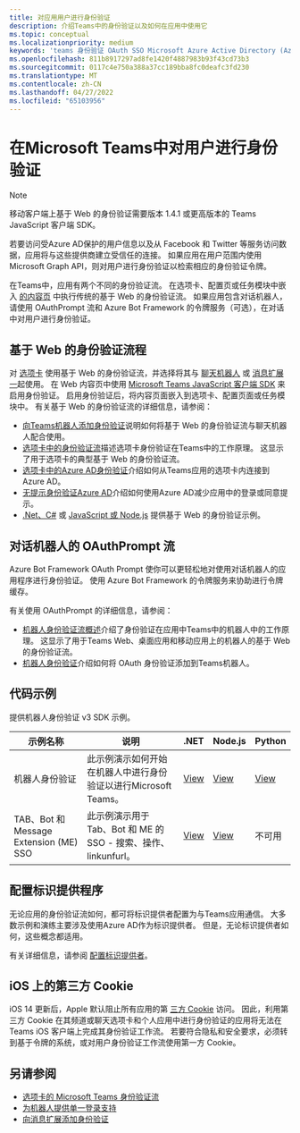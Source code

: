 ```yaml
---
title: 对应用用户进行身份验证
description: 介绍Teams中的身份验证以及如何在应用中使用它
ms.topic: conceptual
ms.localizationpriority: medium
keywords: 'teams 身份验证 OAuth SSO Microsoft Azure Active Directory (Azure AD) '
ms.openlocfilehash: 811b8917297ad8fe1420f4887983b93f43cd73b3
ms.sourcegitcommit: 0117c4e750a388a37cc189bba8fc0deafc3fd230
ms.translationtype: MT
ms.contentlocale: zh-CN
ms.lasthandoff: 04/27/2022
ms.locfileid: "65103956"
---
```

# <a name="authenticate-users-in-microsoft-teams"></a>在Microsoft Teams中对用户进行身份验证

> [!Note]
> 移动客户端上基于 Web 的身份验证需要版本 1.4.1 或更高版本的 Teams JavaScript 客户端 SDK。

若要访问受Azure AD保护的用户信息以及从 Facebook 和 Twitter 等服务访问数据，应用将与这些提供商建立受信任的连接。 如果应用在用户范围内使用 Microsoft Graph API，则对用户进行身份验证以检索相应的身份验证令牌。

在Teams中，应用有两个不同的身份验证流。 在选项卡、配置页或任务模块中嵌入 [的内容页](~/tabs/how-to/create-tab-pages/content-page.md) 中执行传统的基于 Web 的身份验证流。 如果应用包含对话机器人，请使用 OAuthPrompt 流和 Azure Bot Framework 的令牌服务（可选），在对话中对用户进行身份验证。

## <a name="web-based-authentication-flow"></a>基于 Web 的身份验证流程

对 [选项卡](~/tabs/what-are-tabs.md) 使用基于 Web 的身份验证流，并选择将其与 [聊天机器人](~/bots/what-are-bots.md) 或 [消息扩展一](~/messaging-extensions/what-are-messaging-extensions.md)起使用。 在 Web 内容页中使用 [Microsoft Teams JavaScript 客户端 SDK](/javascript/api/overview/msteams-client) 来启用身份验证。 启用身份验证后，将内容页面嵌入到选项卡、配置页面或任务模块中。 有关基于 Web 的身份验证流的详细信息，请参阅：

* [向Teams机器人添加身份验证](~/bots/how-to/authentication/add-authentication.md)说明如何将基于 Web 的身份验证流与聊天机器人配合使用。
* [选项卡中的身份验证流](~/tabs/how-to/authentication/auth-flow-tab.md)描述选项卡身份验证在Teams中的工作原理。 这显示了用于选项卡的典型基于 Web 的身份验证流。
* [选项卡中的Azure AD身份验证](~/tabs/how-to/authentication/auth-tab-AAD.md)介绍如何从Teams应用的选项卡内连接到Azure AD。
* [无提示身份验证Azure AD](~/tabs/how-to/authentication/auth-silent-AAD.md)介绍如何使用Azure AD减少应用中的登录或同意提示。
* [.Net、C#](https://github.com/OfficeDev/microsoft-teams-sample-complete-csharp) 或 [JavaScript 或 Node.js](https://github.com/OfficeDev/microsoft-teams-sample-complete-node) 提供基于 Web 的身份验证示例。

## <a name="the-oauthprompt-flow-for-conversational-bots"></a>对话机器人的 OAuthPrompt 流

Azure Bot Framework OAuth Prompt 使你可以更轻松地对使用对话机器人的应用程序进行身份验证。 使用 Azure Bot Framework 的令牌服务来协助进行令牌缓存。

有关使用 OAuthPrompt 的详细信息，请参阅：

* [机器人身份验证流概述](~/bots/how-to/authentication/auth-flow-bot.md)介绍了身份验证在应用中Teams中的机器人中的工作原理。 这显示了用于Teams Web、桌面应用和移动应用上的机器人的基于 Web 的身份验证流。
* [机器人身份验证](~/bots/how-to/authentication/add-authentication.md)介绍如何将 OAuth 身份验证添加到Teams机器人。

## <a name="code-sample"></a>代码示例

提供机器人身份验证 v3 SDK 示例。

| **示例名称** | **说明** | **.NET** | **Node.js** | **Python** |
|---------------|------------|------------|-------------|---------------|
| 机器人身份验证 | 此示例演示如何开始在机器人中进行身份验证以进行Microsoft Teams。 | [View](https://github.com/microsoft/BotBuilder-Samples/tree/master/samples/csharp_dotnetcore/46.teams-auth) | [View](https://github.com/microsoft/BotBuilder-Samples/tree/master/samples/javascript_nodejs/46.teams-auth) | [View](https://github.com/microsoft/BotBuilder-Samples/tree/main/samples/python/46.teams-auth) |
| TAB、Bot 和 Message Extension (ME) SSO | 此示例演示用于 Tab、Bot 和 ME 的 SSO - 搜索、操作、linkunfurl。 |  [View](https://github.com/OfficeDev/Microsoft-Teams-Samples/tree/main/samples/app-sso/csharp) | [View](https://github.com/OfficeDev/Microsoft-Teams-Samples/tree/main/samples/app-sso/nodejs) | 不可用 |

## <a name="configure-the-identity-provider"></a>配置标识提供程序

无论应用的身份验证流如何，都可将标识提供者配置为与Teams应用通信。 大多数示例和演练主要涉及使用Azure AD作为标识提供者。 但是，无论标识提供者如何，这些概念都适用。

有关详细信息，请参阅 [配置标识提供者](~/concepts/authentication/configure-identity-provider.md)。

## <a name="third-party-cookies-on-ios"></a>iOS 上的第三方 Cookie

iOS 14 更新后，Apple 默认阻止所有应用的第 [三方 Cookie](https://webkit.org/blog/10218/full-third-party-cookie-blocking-and-more/) 访问。 因此，利用第三方 Cookie 在其频道或聊天选项卡和个人应用中进行身份验证的应用将无法在 Teams iOS 客户端上完成其身份验证工作流。 若要符合隐私和安全要求，必须转到基于令牌的系统，或对用户身份验证工作流使用第一方 Cookie。

## <a name="see-also"></a>另请参阅

* [选项卡的 Microsoft Teams 身份验证流](~/tabs/how-to/authentication/auth-flow-tab.md)
* [为机器人提供单一登录支持](~/bots/how-to/authentication/auth-aad-sso-bots.md)
* [向消息扩展添加身份验证](~/messaging-extensions/how-to/add-authentication.md)
